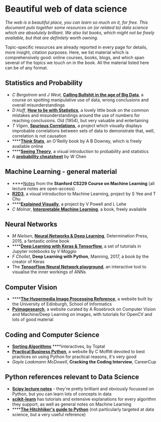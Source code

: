 # Beautiful web of data science

_The web is a beautiful place, you can learn so much on it, for free. This document puts together some resources on \(or related to\) data science which are absolutely brilliant. We also list books, which might not be freely available, but that are definitely worth owning._

Topic-specific resources are already reported in every page for details, more insight, citation purposes. Here, we list material which is comprehensively good: online courses, books, blogs, and which span several of the topics we touch on in the book. All the material listed here can be of any format.

## Statistics and Probability

* _C Bergstrom_ and _J West,_  [**Calling Bullshit** **in the age of Big Data**](http://callingbullshit.org), a course on spotting manipulative use of data, wrong conclusions and overall misunderstandings
* _D Huff_, [**How to lie with Statistics**](https://en.wikipedia.org/wiki/How_to_Lie_with_Statistics), a lovely little book on the common mistakes and misunderstandings around the use of numbers for reaching conclusions. Old \(1954\), but very valuable and entertaining
* _T Vigen_, [**Spurious Correlations**](http://www.tylervigen.com/spurious-correlations), a project which visually displays improbable correlations between sets of data to demonstrate that, well, correlation is not causation
* \*\*\*\*[**Think Stats**](https://greenteapress.com/thinkstats/thinkstats.pdf), an O'Reilly book by A B Downey, which is freely available online
* \*\*\*\*[**Seeing Theory**](https://seeing-theory.brown.edu/index.html), a visual introduction to probability and statistics
* A [**probability cheatsheet**](https://static1.squarespace.com/static/54bf3241e4b0f0d81bf7ff36/t/55e9494fe4b011aed10e48e5/1441352015658/probability_cheatsheet.pdf) by W Chen

## Machine Learning - general material

* \*\*\*\*[Notes](http://cs229.stanford.edu/syllabus.html) from the **Stanford CS229 Course on Machine Learning** \(all lecture notes are open-access\)
* [**R2D3**](http://www.r2d3.us/), a visual introduction to Machine Learning, project by S Yee and T Chu
* \*\*\*\*[**Explained Visually**](https://setosa.io/ev/), a project by V Powell and L Lehe
* _C Molnar_, [**Interpretable Machine Learning**](https://christophm.github.io/interpretable-ml-book/), a book, freely available

## Neural Networks

* _M Nielsen_, [**Neural Networks & Deep Learning**](http://neuralnetworksanddeeplearning.com/index.html), Determination Press, 2015, a fantastic online book
* \*\*\*\*[**Deep Learning with Keras & Tensorflow**](https://github.com/leriomaggio/deep-learning-keras-tensorflow)**,** a set of tutorials in Jupyter notebooks by _V Maggio_
* _F Chollet_, **Deep Learning with Python**, Manning, 2017, a book by the creator of Keras
* The [**TensorFlow Neural Network playground**](http://playground.tensorflow.org/#activation=tanh&batchSize=10&dataset=circle&regDataset=reg-plane&learningRate=0.03&regularizationRate=0&noise=0&networkShape=4,2&seed=0.26634&showTestData=false&discretize=false&percTrainData=50&x=true&y=true&xTimesY=false&xSquared=false&ySquared=false&cosX=false&sinX=false&cosY=false&sinY=false&collectStats=false&problem=classification&initZero=false&hideText=false), an interactive tool to visualise the inner workings of ANNs

## Computer Vision

* \*\*\*\*[**The Hypermedia Image Processing Reference**](https://homepages.inf.ed.ac.uk/rbf/HIPR2/index.htm), a website built by the University of Edinburgh, School of Informatics
* [**Pyimagesearch**](https://www.pyimagesearch.com), a website curated by A Rosebrock on Computer Vision and Machine/Deep Learning on images, with tutorials for OpenCV and lots of good material

## Coding and Computer Science

* [**Sorting Algorithms**](https://www.toptal.com/developers/sorting-algorithms) ****interactives, by Toptal
* [**Practical Business Python**](https://pbpython.com/?s=09), a website By C Moffitt devoted to best practices on using Python for practical reasons, it's very good
* _Gayle Laakmann McDowell_, **Cracking the Coding Interview**, CareerCup

## Python references relevant to Data Science

* [**Scipy lecture notes**](http://scipy-lectures.org/index.html) - they're pretty brilliant and obviously focussed on Python, but you can learn lots of concepts in data
* [**scikit-learn**](https://scikit-learn.org/stable/) has tutorials and extensive explanations for every algorithm they support, as well as general notes on Machine Learning
* \*\*\*\*[**The Hitchhiker's guide to Python**](https://docs.python-guide.org/) \(not particularly targeted at data science, but a very useful reference\)

